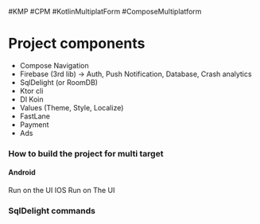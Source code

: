 #KMP #CPM #KotlinMultiplatForm #ComposeMultiplatform
# Project components
- Compose Navigation 
- Firebase (3rd lib) -> Auth, Push Notification, Database, Crash analytics
- SqlDelight (or RoomDB)
- Ktor cli
- DI Koin
- Values (Theme, Style, Localize)
- FastLane
- Payment
- Ads
### How to build the project for multi target
#### Android
Run on the UI
IOS 
Run on The UI
### SqlDelight commands